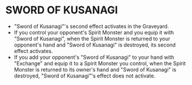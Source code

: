
# SWORD OF KUSANAGI

*   "Sword of Kusanagi"'s second effect activates in the Graveyard.
*   If you control your opponent's Spirit Monster and you equip it with "Sword of Kusanagi", when the Spirit Monster is returned to your opponent's hand and "Sword of Kusanagi" is destroyed, its second effect activates.
*   If you add your opponent's "Sword of Kusanagi" to your hand with "Exchange" and equip it to a Spirit Monster you control, when the Spirit Monster is returned to its owner's hand and "Sword of Kusanagi" is destroyed, "Sword of Kusanagi"'s effect does not activate.

  